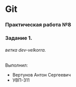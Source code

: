# Git
### Практическая работа №8
### Задание 1.
###### ветка dev-velkorra. 

Выполнил:
* Вертунов Антон Сергеевич
* УВП-311
